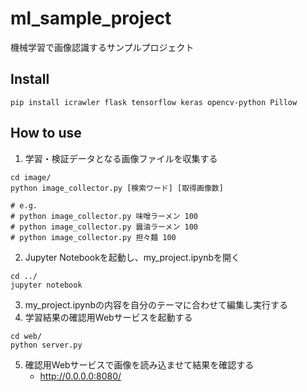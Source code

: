 # ml_sample_project
機械学習で画像認識するサンプルプロジェクト
## Install
```
pip install icrawler flask tensorflow keras opencv-python Pillow
```
## How to use
1. 学習・検証データとなる画像ファイルを収集する
```
cd image/
python image_collector.py [検索ワード] [取得画像数]

# e.g.
# python image_collector.py 味噌ラーメン 100
# python image_collector.py 醤油ラーメン 100
# python image_collector.py 担々麺 100
```
2. Jupyter Notebookを起動し、my_project.ipynbを開く
```
cd ../
jupyter notebook
```
3. my_project.ipynbの内容を自分のテーマに合わせて編集し実行する
4. 学習結果の確認用Webサービスを起動する
```
cd web/
python server.py
```
5. 確認用Webサービスで画像を読み込ませて結果を確認する
    - http://0.0.0.0:8080/
